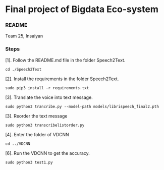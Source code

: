 # Final project of Bigdata Eco-system
### README

Team 25, Insaiyan

### Steps

[1]. Follow the README.md file in the folder Speech2Text.

```
cd ./Speech2Text
```

[2]. Install the requirements in the folder Speech2Text.

```
sudo pip3 install -r requirements.txt
```

[3]. Translate the voice into text message.

```
sudo python3 trancribe.py --model-path models/librispeech_final2.pth
```

[3]. Reorder the text message

```
sudo python3 transcribelistorder.py
```

[4]. Enter the folder of VDCNN

```
cd ../VDCNN
```

[6]. Run the VDCNN to get the accuracy.

```
sudo python3 test1.py
```

